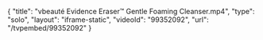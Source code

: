{
    "title": "vbeaut&eacute; Evidence Eraser&trade; Gentle Foaming Cleanser.mp4",
    "type": "solo",
    "layout": "iframe-static",
    "videoId": "99352092",
    "url": "\/tvpembed\/99352092"
}